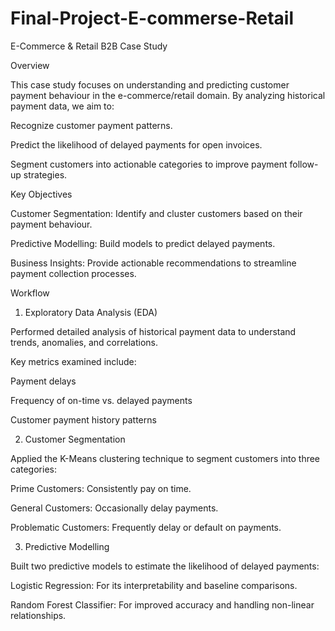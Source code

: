 # Final-Project-E-commerse-Retail
E-Commerce &amp; Retail B2B Case Study

Overview

This case study focuses on understanding and predicting customer payment behaviour in the e-commerce/retail domain. By analyzing historical payment data, we aim to:

Recognize customer payment patterns.

Predict the likelihood of delayed payments for open invoices.

Segment customers into actionable categories to improve payment follow-up strategies.

Key Objectives

Customer Segmentation: Identify and cluster customers based on their payment behaviour.

Predictive Modelling: Build models to predict delayed payments.

Business Insights: Provide actionable recommendations to streamline payment collection processes.

Workflow

1. Exploratory Data Analysis (EDA)

Performed detailed analysis of historical payment data to understand trends, anomalies, and correlations.

Key metrics examined include:

Payment delays

Frequency of on-time vs. delayed payments

Customer payment history patterns

2. Customer Segmentation

Applied the K-Means clustering technique to segment customers into three categories:

Prime Customers: Consistently pay on time.

General Customers: Occasionally delay payments.

Problematic Customers: Frequently delay or default on payments.

3. Predictive Modelling

Built two predictive models to estimate the likelihood of delayed payments:

Logistic Regression: For its interpretability and baseline comparisons.

Random Forest Classifier: For improved accuracy and handling non-linear relationships.
